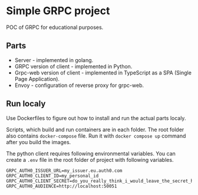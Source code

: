 # Simple GRPC project

POC of GRPC for educational purposes.

## Parts
- Server - implemented in golang.
- GRPC version of client - implemented in Python.
- Grpc-web version of client - implemented in TypeScript as a SPA (Single Page Application).
- Envoy - configuration of reverse proxy for grpc-web.

## Run localy
Use Dockerfiles to figure out how to install and run the actual parts localy.

Scripts, which build and run containers are in each folder.
The root folder also contains `docker-compose` file.
Run it with `docker compose up` command after you build the images.

The python client requires following environmental variables.
You can create a `.env` file in the root folder of project with following variables.
```
GRPC_AUTH0_ISSUER_URL=my_issuer.eu.auth0.com
GRPC_AUTH0_CLIENT_ID=my_personal_id
GRPC_AUTH0_CLIENT_SECRET=do_you_really_think_i_would_leave_the_secret_here
GRPC_AUTH0_AUDIENCE=http://localhost:50051
```